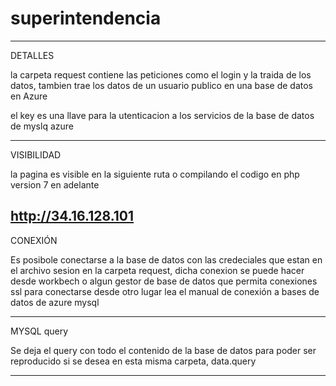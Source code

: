 # superintendencia
----------------------------------------------

DETALLES

la carpeta request contiene las peticiones como el login y la traida de los datos, tambien trae los datos de un usuario publico en una base de datos en Azure

el key es una llave para la utenticacion a los servicios de la base de datos de myslq azure

----------------------------------------------

VISIBILIDAD

la pagina es visible en la siguiente ruta o compilando el codigo en php version 7 en adelante

http://34.16.128.101
----------------------------------------------

CONEXIÓN

Es posibole conectarse a la base de datos con las credeciales que estan en el archivo sesion en la carpeta request, dicha conexion se puede hacer desde workbech o algun gestor de base de datos que permita conexiones ssl para conectarse desde otro lugar lea el manual de conexión a bases de datos de azure mysql

----------------------------------------------

MYSQL query

Se deja el query con todo el contenido de la base de datos para poder ser reproducido si se desea en esta misma carpeta, data.query

----------------------------------------------
